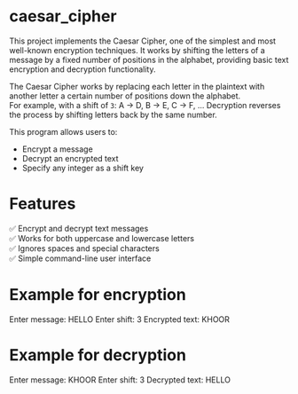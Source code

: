 # caesar_cipher
This project implements the Caesar Cipher, one of the simplest and most well-known encryption techniques. It works by shifting the letters of a message by a fixed number of positions in the alphabet, providing basic text encryption and decryption functionality.

The Caesar Cipher works by replacing each letter in the plaintext with another letter a certain number of positions down the alphabet.  
For example, with a shift of `3`:
A → D, B → E, C → F, ...
Decryption reverses the process by shifting letters back by the same number.

This program allows users to:
- Encrypt a message  
- Decrypt an encrypted text  
- Specify any integer as a shift key  

# Features
✅ Encrypt and decrypt text messages  
✅ Works for both uppercase and lowercase letters  
✅ Ignores spaces and special characters  
✅ Simple command-line user interface  

# Example for encryption
Enter message: HELLO
Enter shift: 3
Encrypted text: KHOOR
# Example for decryption
Enter message: KHOOR
Enter shift: 3
Decrypted text: HELLO
